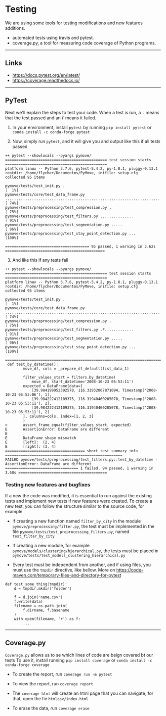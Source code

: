 # Testing

We are using some tools for testing modifications and new features additions.
-   automated tests using travis and pytest.
-   coverage.py, a tool for measuring code coverage of Python programs.

---

## Links
-   <https://docs.pytest.org/en/latest/>
-   <https://coverage.readthedocs.io/>

---

## PyTest

Next we'll explain the steps to test your code. When a test is run, a `.` means
 that the test passed and an `F` means it failed.

1.  In your environment, install `pytest` by running `pip install pytest`
 or `conda install -c conda-forge pytest`

2.  Now, simply run `pytest`, and it will give you and output like this
 if all tests passed
```text
++ pytest --showlocals --pyargs pymove/
============================================== test session starts ==============================================
platform linux -- Python 3.7.6, pytest-5.4.2, py-1.8.1, pluggy-0.13.1
rootdir: /home/flycher/Documentos/PyMove, inifile: setup.cfg
collected 95 items

pymove/tests/test_init.py .                                                                                [  1%]
pymove/tests/core/test_data_frame.py ......................................................................[ 74%]
pymove/tests/preprocessing/test_compression.py .                                                           [ 75%]
pymove/tests/preprocessing/test_filters.py ...............                                                 [ 91%]
pymove/tests/preprocessing/test_segmentation.py .....                                                      [ 96%]
pymove/tests/preprocessing/test_stay_point_detection.py ...                                                [100%]

====================================== 95 passed, 1 warning in 3.62s =============================================
```

3.  And like this if any tests fail
```text
++ pytest --showlocals --pyargs pymove/
============================================== test session starts ==============================================
platform linux -- Python 3.7.6, pytest-5.4.2, py-1.8.1, pluggy-0.13.1
rootdir: /home/flycher/Documentos/PyMove, inifile: setup.cfg
collected 95 items

pymove/tests/test_init.py .                                                                                [  1%]
pymove/tests/core/test_data_frame.py ......................................................................[ 74%]
pymove/tests/preprocessing/test_compression.py .                                                           [ 75%]
pymove/tests/preprocessing/test_filters.py .F.............                                                 [ 91%]
pymove/tests/preprocessing/test_segmentation.py .....                                                      [ 96%]
pymove/tests/preprocessing/test_stay_point_detection.py ...                                                [100%]

=================================================================================================================
 def test_by_datetime():
        move_df, cols = _prepare_df_default(list_data_1)

        filter_values_start = filters.by_datetime(
            move_df, start_datetime='2008-10-23 05:53:11')
        expected = DataFrame(data=[
            [39.984199952392578, 116.31932067871094, Timestamp('2008-10-23 05:53:06'), 1],
            [39.984222412109375, 116.31940460205078, Timestamp('2008-10-23 05:53:11'), 2],
            [39.984222412109375, 116.31940460205078, Timestamp('2008-10-23 05:53:11'), 2]
        ], columns=cols, index=[1, 2, 3]
        )
>       assert_frame_equal(filter_values_start, expected)
E       AssertionError: DataFrame are different
E
E       DataFrame shape mismatch
E       [left]:  (2, 4)
E       [right]: (3, 4)
==================================== short test summary info =====================================================
FAILED pymove/tests/preprocessing/test_filters.py::test_by_datetime - AssertionError: DataFrame are different
================================= 1 failed, 94 passed, 1 warning in 3.68s ========================================
```

### Testing new features and bugfixes

If a new the code was modified, it is essential to run against the existing
 tests and implement new tests if new features were created.
To create a new test, you can follow the structure similar to the
 source code, for example

-   If creating a new function named `filter_by_city` in the module `pymove/preprocessing/filter.py`,
 the test must be implemented in the file `pymove/tests/test_preprocessing_filters.py`,
 named `test_filter_by_city`

-   If creating a new module, for example `pymove/models/clustering/hierarchical.py`,
 the tests must be placed in  `pymove/tests/test_models_clustering_hierarchical.py`

-   Every test must be independent from another, and if using files, you must
 use the `tmpdir` directive, like bellow. More on <https://code-maven.com/temporary-files-and-directory-for-pytest>
```text
def test_some_thing(tmpdir):
    d = tmpdir.mkdir('folder')

    f = d.join('name.csv')
    f.write(data)
    filename = os.path.join(
        f.dirname, f.basename
    )
    with open(filename, 'r') as f:
        ...
```

---

## Coverage.py

`Coverage.py` allows us to se which lines of code are beign covered bt our tests
To use it, install running `pip install coverage` or `conda install -c conda-forge coverage`
-   To create the report, run `coverage run -m pytest`


-   To view the report, run `coverage report`

-   The `coverage html` will create an html page that you can navigate,
 for that, open the fie `htmlcov/index.html`

-   To erase the data, run `coverage erase`
